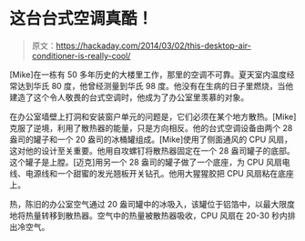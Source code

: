 # 这台台式空调真酷！

> 原文：<https://hackaday.com/2014/03/02/this-desktop-air-conditioner-is-really-cool/>

[Mike]在一栋有 50 多年历史的大楼里工作，那里的空调不可靠。夏天室内温度经常达到华氏 80 度，他曾经测量到华氏 98 度。他没有在生病的日子里燃烧，当他建造了这个令人敬畏的台式空调时，他成为了办公室里羡慕的对象。

在办公室墙壁上打洞和安装窗户单元的问题是，它们必须在某个地方散热。[Mike]克服了逆境，利用了散热器的能量，只是方向相反。他的台式空调设备由两个 28 盎司的罐子和一个 20 盎司的冰桶罐组成。[Mike]使用了侧面通风的 CPU 风扇，这对他的设计至关重要。他用自攻螺钉将散热器固定在一个 28 盎司罐子的底部。这个罐子是上膛。[迈克]用另一个 28 盎司的罐子做了一个底座，为 CPU 风扇电线、电源线和一个甜蜜的发光翘板开关钻孔。他用大猩猩胶把 CPU 风扇粘在底座上。

热，陈旧的办公室空气通过 20 盎司罐中的冰吸入，该罐位于铝箔中，以最大限度地将热量转移到散热器。空气中的热量被散热器吸收，CPU 风扇在 20-30 秒内排出冷空气。